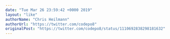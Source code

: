 ```yaml
---
date: "Tue Mar 26 23:59:42 +0000 2019"
layout: "like"
authorName: "Chris Heilmann"
authorUrl: "https://twitter.com/codepo8"
originalPost: "https://twitter.com/codepo8/status/1110692838298181632"
---
```


